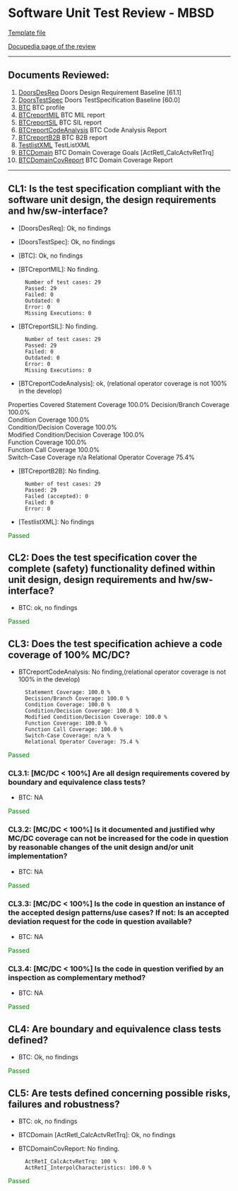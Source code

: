 # Software Unit Test Review - MBSD 

[Template file](https://inside-docupedia.bosch.com/confluence/x/z-AyYg) 

[Docupedia page of the review](https://inside-docupedia.bosch.com/confluence/display/ASAPP/ReviewOfUnitTestMBSD) 

--- 

## Documents Reviewed: 

1. [DoorsDesReq](doors://fe-dorapcm8.de.bosch.com:36677/?version=2&prodID=0&urn=urn:telelogic::1-508e413214e63dd9-B-001f5b42-100003d) Doors Design Requirement Baseline [61.1]
2. [DoorsTestSpec](doors://fe-dorapcm8.de.bosch.com:36677/?version=2&prodID=0&urn=urn:telelogic::1-508e413214e63dd9-B-001f5b4a-1000038) Doors TestSpecification Baseline [60.0]
3. [BTC](../test/BTC/ActiveReturn_BTCProfile_et.epp) BTC profile
4. [BTCreportMIL](../test/BTC/Reports/ActiveReturn_TestExecutionReport_MIL_et.html) BTC MIL report
5. [BTCreportSIL](../test/BTC/Reports/ActiveReturn_TestExecutionReport_SIL_et.html) BTC SIL report
6. [BTCreportCodeAnalysis](../test/BTC/Reports/ActiveReturn_CodeAnalysisReport_et.html) BTC Code Analysis Report
7. [BTCreportB2B](../test/BTC/Reports/ActiveReturn_B2BTestReport_MILvsSIL_et.html) BTC B2B report
8. [TestlistXML](../test/testlist.xml) TestListXML
9. [BTCDomain](../test/BTC/DomainCoverageGoals_ActRetI_CalcActvRetTrq.xml) BTC Domain Coverage Goals [ActRetI_CalcActvRetTrq]
11. [BTCDomainCovReport](../test/BTC/Reports/ActiveReturn_DomainCoverageReport.xml) BTC Domain Coverage Report
--- 

## CL1: Is the test specification compliant with the software unit design, the design requirements and hw/sw-interface?

- [DoorsDesReq]: Ok, no findings

- [DoorsTestSpec]: Ok, no findings

- [BTC]: Ok, no findings

- [BTCreportMIL]: <!-- FailedTestAnalysis start -->No finding.

		Number of test cases: 29
		Passed: 29
		Failed: 0
		Outdated: 0
		Error: 0
		Missing Executions: 0

<!-- FailedTestAnalysis end -->

- [BTCreportSIL]: <!-- FailedTestAnalysis start -->No finding.

		Number of test cases: 29
		Passed: 29
		Failed: 0
		Outdated: 0
		Error: 0
		Missing Executions: 0

<!-- FailedTestAnalysis end -->

- [BTCreportCodeAnalysis]: <!-- FailedTestAnalysis start -->ok, (relational operator coverage is not 100% in the develop)

Properties	Covered
Statement Coverage   100.0%	
Decision/Branch Coverage	100.0%	
Condition Coverage	100.0%	
Condition/Decision Coverage	100.0%	
Modified Condition/Decision Coverage	100.0%	
Function Coverage	100.0%	
Function Call Coverage	100.0%	
Switch-Case Coverage	n/a	
Relational Operator Coverage	75.4%	

<!-- FailedTestAnalysis end -->

- [BTCreportB2B]: <!-- FailedTestAnalysis start -->No finding.

		Number of test cases: 29
		Passed: 29
		Failed (accepted): 0
		Failed: 0
		Error: 0

<!-- FailedTestAnalysis end -->

- [TestlistXML]: No findings

<span style="color:green">Passed</span> 

## CL2: Does the test specification cover the complete (safety) functionality defined within unit design, design requirements and hw/sw-interface?

- BTC: ok, no findings

<span style="color:green">Passed</span> 

## CL3: Does the test specification achieve a code coverage of 100% MC/DC?

- BTCreportCodeAnalysis: <!-- CodeCoverageAnalysis start -->No finding,(relational operator coverage is not 100% in the develop)

		Statement Coverage: 100.0 %
		Decision/Branch Coverage: 100.0 %
		Condition Coverage: 100.0 %
		Condition/Decision Coverage: 100.0 %
		Modified Condition/Decision Coverage: 100.0 %
		Function Coverage: 100.0 %
		Function Call Coverage: 100.0 %
		Switch-Case Coverage: n/a %
		Relational Operator Coverage: 75.4 %

<!-- CodeCoverageAnalysis end -->

<span style="color:green">Passed</span> 

### CL3.1: [MC/DC < 100%] Are all design requirements covered by boundary and equivalence class tests?

- BTC: NA

<span style="color:green">Passed</span> 

### CL3.2: [MC/DC < 100%] Is it documented and justified why MC/DC coverage can not be increased for the code in question by reasonable changes of the unit design and/or unit implementation?

- BTC: NA

<span style="color:green">Passed</span> 

### CL3.3: [MC/DC < 100%] Is the code in question an instance of the accepted design patterns/use cases? If not: Is an accepted deviation request for the code in question available?

- BTC: NA

<span style="color:green">Passed</span> 

### CL3.4: [MC/DC < 100%] Is the code in question verified by an inspection as complementary method?

- BTC: NA

<span style="color:green">Passed</span> 

## CL4: Are boundary and equivalence class tests defined?

- BTC: Ok, no findings

<span style="color:green">Passed</span> 

## CL5: Are tests defined concerning possible risks, failures and robustness?

- BTC: ok, no findings

- BTCDomain [ActRetI_CalcActvRetTrq]: Ok, no findings

- BTCDomainCovReport: <!-- ECCoverageAnalysis start -->No finding.

		ActRetI_CalcActvRetTrq: 100 %
		ActRetI_InterpolCharacteristics: 100.0 %

<!-- ECCoverageAnalysis end -->

<span style="color:green">Passed</span> 
